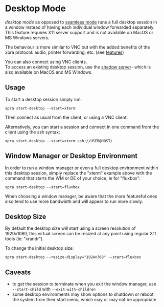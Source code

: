 # Desktop Mode
_desktop mode_ as opposed to [seamless mode](./Seamless.md) runs a full desktop session in a window instead of having each individual window forwarded separately.\
This feature requires X11 server support and is not available on MacOS or MS Windows servers.

The behaviour is more similar to VNC but with the added benefits of the xpra protocol: audio, printer forwarding, etc. (see [features](../Features/README.md))

You can also connect using VNC clients.\
To access an existing desktop session, use the [shadow server](./Shadow-Server.md)- which is also available on MacOS and MS Windows.


## Usage
To start a desktop session simply run:
```shell
xpra start-desktop --start=xterm
```
Then connect as usual from the client, or using a VNC client.

Alternatively, you can start a session and connect in one command from the client using the ssh syntax:
```shell
xpra start-desktop --start=xterm ssh://USER@HOST/
```


## Window Manager or Desktop Environment
In order to run a window manager or even a full desktop environment within this desktop session, simply replace the "xterm" example above with the command that starts the WM or DE of your choice, ie for "fluxbox":
```shell
xpra start-desktop --start=fluxbox
```
When choosing a window manager, be aware that the more featureful ones also tend to use more bandwidth and will appear to run more slowly.


## Desktop Size

By default the desktop size will start using a screen resolution of 1920x1080, this virtual screen can be resized at any point using regular X11 tools (ie: "xrandr").

To change the initial desktop size:
```shell
xpra start-desktop --resize-display="1024x768" --start=fluxbox
```

## Caveats
* to get the session to terminate when you exit the window manager, use `--start-child` with `--exit-with-children`
* some desktop environments may show options to shutdown or reboot the system from their start menu, which may or may not be appropriate
